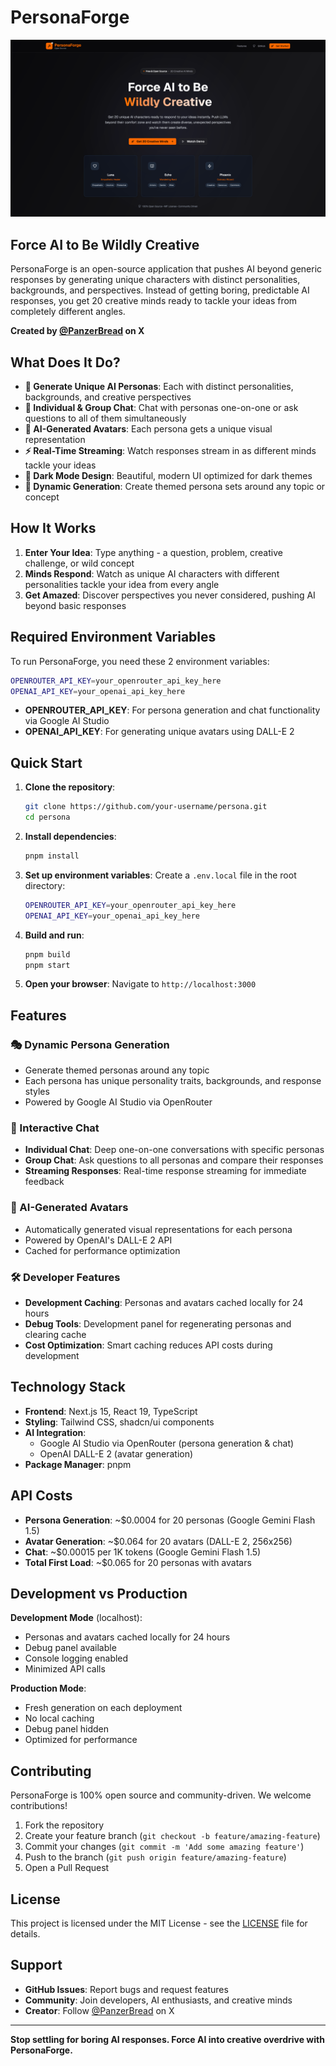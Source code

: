 # PersonaForge

![PersonaForge](public/og-image.jpg)

## Force AI to Be Wildly Creative

PersonaForge is an open-source application that pushes AI beyond generic responses by generating unique characters with distinct personalities, backgrounds, and perspectives. Instead of getting boring, predictable AI responses, you get 20 creative minds ready to tackle your ideas from completely different angles.

**Created by [@PanzerBread](https://x.com/PanzerBread) on X**

## What Does It Do?

- **🧠 Generate Unique AI Personas**: Each with distinct personalities, backgrounds, and creative perspectives
- **💬 Individual & Group Chat**: Chat with personas one-on-one or ask questions to all of them simultaneously
- **🎨 AI-Generated Avatars**: Each persona gets a unique visual representation
- **⚡ Real-Time Streaming**: Watch responses stream in as different minds tackle your ideas
- **🌙 Dark Mode Design**: Beautiful, modern UI optimized for dark themes
- **🔄 Dynamic Generation**: Create themed persona sets around any topic or concept

## How It Works

1. **Enter Your Idea**: Type anything - a question, problem, creative challenge, or wild concept
2. **Minds Respond**: Watch as unique AI characters with different personalities tackle your idea from every angle
3. **Get Amazed**: Discover perspectives you never considered, pushing AI beyond basic responses

## Required Environment Variables

To run PersonaForge, you need these 2 environment variables:

```bash
OPENROUTER_API_KEY=your_openrouter_api_key_here
OPENAI_API_KEY=your_openai_api_key_here
```

- **OPENROUTER_API_KEY**: For persona generation and chat functionality via Google AI Studio
- **OPENAI_API_KEY**: For generating unique avatars using DALL-E 2

## Quick Start

1. **Clone the repository**:

   ```bash
   git clone https://github.com/your-username/persona.git
   cd persona
   ```

2. **Install dependencies**:

   ```bash
   pnpm install
   ```

3. **Set up environment variables**:
   Create a `.env.local` file in the root directory:

   ```bash
   OPENROUTER_API_KEY=your_openrouter_api_key_here
   OPENAI_API_KEY=your_openai_api_key_here
   ```

4. **Build and run**:

   ```bash
   pnpm build
   pnpm start
   ```

5. **Open your browser**:
   Navigate to `http://localhost:3000`

## Features

### 🎭 Dynamic Persona Generation

- Generate themed personas around any topic
- Each persona has unique personality traits, backgrounds, and response styles
- Powered by Google AI Studio via OpenRouter

### 💬 Interactive Chat

- **Individual Chat**: Deep one-on-one conversations with specific personas
- **Group Chat**: Ask questions to all personas and compare their responses
- **Streaming Responses**: Real-time response streaming for immediate feedback

### 🎨 AI-Generated Avatars

- Automatically generated visual representations for each persona
- Powered by OpenAI's DALL-E 2 API
- Cached for performance optimization

### 🛠️ Developer Features

- **Development Caching**: Personas and avatars cached locally for 24 hours
- **Debug Tools**: Development panel for regenerating personas and clearing cache
- **Cost Optimization**: Smart caching reduces API costs during development

## Technology Stack

- **Frontend**: Next.js 15, React 19, TypeScript
- **Styling**: Tailwind CSS, shadcn/ui components
- **AI Integration**:
  - Google AI Studio via OpenRouter (persona generation & chat)
  - OpenAI DALL-E 2 (avatar generation)
- **Package Manager**: pnpm

## API Costs

- **Persona Generation**: ~$0.0004 for 20 personas (Google Gemini Flash 1.5)
- **Avatar Generation**: ~$0.064 for 20 avatars (DALL-E 2, 256x256)
- **Chat**: ~$0.00015 per 1K tokens (Google Gemini Flash 1.5)
- **Total First Load**: ~$0.065 for 20 personas with avatars

## Development vs Production

**Development Mode** (localhost):

- Personas and avatars cached locally for 24 hours
- Debug panel available
- Console logging enabled
- Minimized API calls

**Production Mode**:

- Fresh generation on each deployment
- No local caching
- Debug panel hidden
- Optimized for performance

## Contributing

PersonaForge is 100% open source and community-driven. We welcome contributions!

1. Fork the repository
2. Create your feature branch (`git checkout -b feature/amazing-feature`)
3. Commit your changes (`git commit -m 'Add some amazing feature'`)
4. Push to the branch (`git push origin feature/amazing-feature`)
5. Open a Pull Request

## License

This project is licensed under the MIT License - see the [LICENSE](LICENSE) file for details.

## Support

- **GitHub Issues**: Report bugs and request features
- **Community**: Join developers, AI enthusiasts, and creative minds
- **Creator**: Follow [@PanzerBread](https://x.com/PanzerBread) on X

---

**Stop settling for boring AI responses. Force AI into creative overdrive with PersonaForge.**
